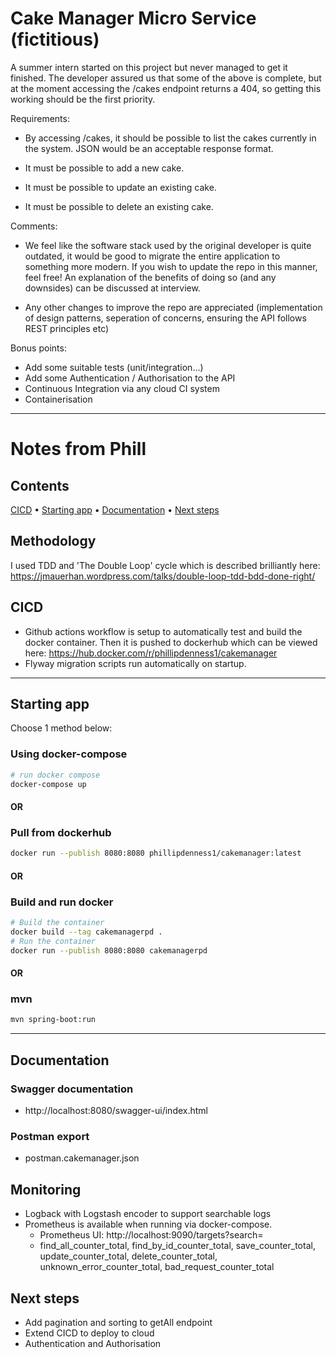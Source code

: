 Cake Manager Micro Service (fictitious)
=======================================

A summer intern started on this project but never managed to get it finished.
The developer assured us that some of the above is complete, but at the moment accessing the /cakes endpoint
returns a 404, so getting this working should be the first priority.

Requirements:
* By accessing /cakes, it should be possible to list the cakes currently in the system. JSON would be an acceptable response format.

* It must be possible to add a new cake.

* It must be possible to update an existing cake.

* It must be possible to delete an existing cake.

Comments:
* We feel like the software stack used by the original developer is quite outdated, it would be good to migrate the entire application to something more modern. If you wish to update the repo in this manner, feel free! An explanation of the benefits of doing so (and any downsides) can be discussed at interview.

* Any other changes to improve the repo are appreciated (implementation of design patterns, seperation of concerns, ensuring the API follows REST principles etc)

Bonus points:
* Add some suitable tests (unit/integration...)
* Add some Authentication / Authorisation to the API
* Continuous Integration via any cloud CI system
* Containerisation

---
Notes from Phill
==========
## Contents
<p>
  <a href="#CICD">CICD</a> •
  <a href="#starting-app">Starting app</a> •
  <a href="#documentation">Documentation</a> •
  <a href="#next-steps">Next steps</a>
</p>

## Methodology
I used TDD and 'The Double Loop' cycle which is described brilliantly here: https://jmauerhan.wordpress.com/talks/double-loop-tdd-bdd-done-right/


## CICD
* Github actions workflow is setup to automatically test and build the docker container. Then it is pushed to dockerhub which can be viewed here: https://hub.docker.com/r/phillipdenness1/cakemanager
* Flyway migration scripts run automatically on startup.

---
## Starting app

Choose 1 method below:
### Using docker-compose
```bash
# run docker compose 
docker-compose up
```
#### OR
### Pull from dockerhub
```bash
docker run --publish 8080:8080 phillipdenness1/cakemanager:latest
```
#### OR
### Build and run docker
```bash
# Build the container
docker build --tag cakemanagerpd .
# Run the container
docker run --publish 8080:8080 cakemanagerpd
```
#### OR

### mvn
```bash
mvn spring-boot:run
```
---
## Documentation

### Swagger documentation
 - http://localhost:8080/swagger-ui/index.html
### Postman export
 - postman.cakemanager.json

## Monitoring
* Logback with Logstash encoder to support searchable logs
* Prometheus is available when running via docker-compose. 
  - Prometheus UI: http://localhost:9090/targets?search=
  - find_all_counter_total, find_by_id_counter_total, save_counter_total, update_counter_total, delete_counter_total, unknown_error_counter_total, bad_request_counter_total

## Next steps
* Add pagination and sorting to getAll endpoint
* Extend CICD to deploy to cloud
* Authentication and Authorisation